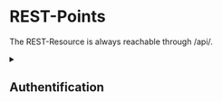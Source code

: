 # REST-Points

The REST-Resource is always reachable through /api/.

<details>
<summary>
    
<h2>Authentification</h2>

</summary

The Authentification is utilized statefull. Meaning, the Server keeps the refference for the authentification of the user. 

### Is Authenticated

Whether or not you are authenticated can be read by the following path:

```
GET
/api/authenticated

Returns 200 (OK) if authenticated
401 (UNAUTHORIZED) else.
```

### Registration

```
POST
/api/users/
Request-Body:
{
    "username":"USERNAME",
    "email":"EMAIL@EMAIL.EMAIL",
    "password":"password"
}

Returns 202 (ACCEPTED) if okay
409 (CONFLICT) if the username or email is already persisted.

Example Response (Okay):

{
    "messages":[
        "msg":"OK"
    ]
}
```

After a successfull registration, the user is automatically authenticated. No separate post to login is required.

### Login

```
POST
/api/users/{id}/authenticated
Request-Body:
{
    "password":"PASSWORD"
}

Returns 202 (ACCEPTED) if okay
208 (ALREADY_REPORTED) if the user already is logged in
406 (NOT_ACCEPTABLE) if either the id is not found or the password is incorrect (to prevent bruteforce).
```

### Logout

```
DELETE
/api/authenticated

Returns 202 (ACCEPTED) if okay
208 (ALREADY_REPORTED) if the user already is logged out
```

</details>
